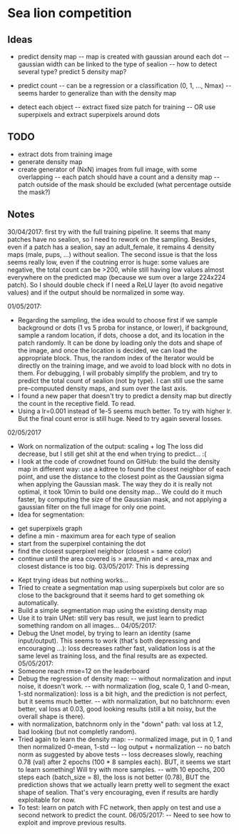 # Sea lion competition

## Ideas

- predict density map
-- map is created with gaussian around each dot
-- gaussian width can be linked to the type of sealion
-- how to detect several type? predict 5 density map?

- predict count
-- can be a regression or a classification (0, 1, ..., Nmax)
-- seems harder to generalize than with the density map

- detect each object
-- extract fixed size patch for training
-- OR use superpixels and extract superpixels around dots

## TODO

- extract dots from training image
- generate density map
- create generator of (NxN) images from full image, with some overlapping
-- each patch should have a count and a density map
-- patch outside of the mask should be excluded (what percentage outside the mask?)

## Notes
30/04/2017: first try with the full training pipeline.
It seems that many patches have no sealion, so I need to rework on the sampling. Besides, even if a patch has a sealion, say an adult_female, it remains 4 density maps (male, pups, ...) without sealion.
The second issue is that the loss seems really low, even if the coutning error is huge: some values are negative, the total count can be >200, while still having low values almost everywhere on the predicted map (because we sum over a large 224x224 patch). So I should double check if I need a ReLU layer (to avoid negative values) and if the output should be normalized in some way.

01/05/2017:
- Regarding the sampling, the idea would to choose first if we sample background or dots (1 vs 5 proba for instance, or lower), if background, sample a random location, if dots, choose a dot, and its location in the patch randomly.
It can be done by loading only the dots and shape of the image, and once the location is decided, we can load the appropriate block. Thus, the random index of the Iterator would be directly on the training image, and we avoid to load block with no dots in them.
For debugging, I will probably simplify the problem, and try to predict the total count of sealion (not by type). I can still use the same pre-compuuted density maps, and sum over the last axis.
- I found a new paper that doesn't try to predict a density map but directly the count in the receptive field. To read.
- Using a lr=0.001 instead of 1e-5 seems much better. To try with higher lr. But the final count error is still huge. Need to try again several losses.

02/05/2017
- Work on normalization of the output: scaling + log
The loss did decrease, but I still get shit at the end when trying to predict... :(
- I look at the code of crowdnet found on GitHub: the build the density map in different way: use a kdtree to found the closest neighbor of each point, and use the distance to the closest point as the Gaussian sigma when applying the Gaussian mask. The way they do it is really not optimal, it took 10min to build one density map... We could do it much faster, by computing the size of the Gaussian mask, and not applying a gaussian filter on the full image for only one point.
- Idea for segmentation: 
* get superpixels graph
* define a min - maximum area for each type of sealion
* start from the superpixel containing the dot
* find the closest superpixel neighbor (closest = same color)
* continue until the area covered is > area_min and < area_max and closest distance is too big.
03/05/2017: This is depressing
- Kept trying ideas but nothing works...
- Tried to create a segmentation map using superpixels but color are so close to the background that it seems hard to get something ok automatically.
- Build a simple segmentation map using the existing density map
- Use it to train UNet: still very bas result, we just learn to predict something random on all images...
04/05/2017:
- Debug the Unet model, by trying to learn an identity (same input/output). This seems to work (that's both depressing and encouraging ...): loss decreases rather fast, validation loss is at the same level as training loss, and the final results are as expected.
05/05/2017:
- Someone reach rmse=12 on the leaderboard
- Debug the regression of density map:
-- without normalization and input noise, it doesn't work.
-- with normalization (log, scale 0, 1 and 0-mean, 1-std normalization): loss is a bit high, and the prediction is not perfect, but it seems much better.
-- with normalization, but no batchnorm: even better, val loss at 0.03, good looking results (still a bit noisy, but the overall shape is there).
- with normalization, batchnorm only in the "down" path: val loss at 1.2, bad looking (but not completly random).
- Tried again to learn the density map:
-- normalized image, put in 0, 1 and then normalized 0-mean, 1-std
-- log output + normalization
-- no batch norm as suggested by above tests
-- loss decreases slowly, reaching 0.78 (val) after 2 epochs (100 * 8 samples each). BUT, it seems we start to learn something! Will try with more samples.
-- with 10 epochs, 200 steps each (batch_size = 8), the loss is not better (0.78), BUT the prediction shows that we actually learn pretty well to segment the exact shape of sealion. That's very encouraging, even if results are hardly exploitable for now.
- To test: learn on patch with FC network, then apply on test and use a second network to predict the count.
06/05/2017:
-- Need to see how to exploit and improve previous results.


